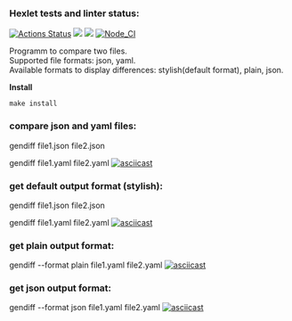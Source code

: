### Hexlet tests and linter status:
[![Actions Status](https://github.com/SemyonSt/frontend-project-lvl2/workflows/hexlet-check/badge.svg)](https://github.com/SemyonSt/frontend-project-lvl2/actions)
<a href="https://codeclimate.com/github/SemyonSt/frontend-project-lvl2/maintainability"><img src="https://api.codeclimate.com/v1/badges/211e83db343ddd400ff7/maintainability" /></a>
<a href="https://codeclimate.com/github/SemyonSt/frontend-project-lvl2/test_coverage"><img src="https://api.codeclimate.com/v1/badges/211e83db343ddd400ff7/test_coverage" /></a>
[![Node_CI](https://github.com/SemyonSt/frontend-project-lvl2/actions/workflows/LinterPush.yml/badge.svg)](https://github.com/SemyonSt/frontend-project-lvl2/actions/workflows/LinterPush.yml)


Programm to compare two files.   
Supported file formats: json, yaml.  
Available formats to display differences: stylish(default format), plain, json.  

**Install**

`make install`

### compare json and yaml files:  
gendiff file1.json file2.json

gendiff file1.yaml file2.yaml 
[![asciicast](https://asciinema.org/a/LfaHA9bLAGafdMCn6zIiHkSee.svg)](https://asciinema.org/a/LfaHA9bLAGafdMCn6zIiHkSee)

### get default output format (stylish):  
gendiff file1.json file2.json 

gendiff file1.yaml file2.yaml 
[![asciicast](https://asciinema.org/a/UinkDwqtMeKA1T3QnqeMYcoU4.svg)](https://asciinema.org/a/UinkDwqtMeKA1T3QnqeMYcoU4)

### get plain output format:  
gendiff --format plain  file1.yaml file2.yaml 
[![asciicast](https://asciinema.org/a/rS5Sn4vRf6kuqFEWzg6M4CFjw.svg)](https://asciinema.org/a/rS5Sn4vRf6kuqFEWzg6M4CFjw)

### get json output format:  
gendiff --format json file1.yaml file2.yaml 
[![asciicast](https://asciinema.org/a/jS3jBzLIydG2ypbbO1zbhx0Oa.svg)](https://asciinema.org/a/jS3jBzLIydG2ypbbO1zbhx0Oa)

